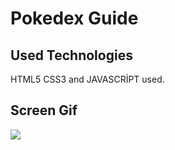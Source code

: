 <h1> Pokedex Guide</h2>

<h2>Used Technologies</h2>

HTML5 CSS3 and JAVASCRİPT used.

<h2>Screen Gif</h2>

![](Pokedex.gif)